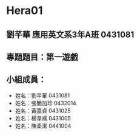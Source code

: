 # Hera01

## 劉芊華 應用英文系3年A班 0431081

## 專題題目：第一遊戲

## 小組成員：

* 姓名：劉芊華   0431081
* 姓名：張簡加珍 0432014
* 姓名：黃嘉貞   0431025
* 姓名：楊韋襦   0431005
* 姓名：陳柔潔   0441004
